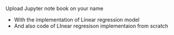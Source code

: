 Upload Jupyter note book on your name

- With the implementation of Linear regression model
- And also code of LInear regresison implementaion from scratch
